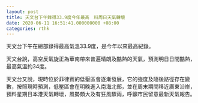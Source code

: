 ```yaml
---
layout: post
title: 天文台下午錄得33.9度今年最高　料周日天氣轉壞
date: 2020-06-11 16:51:41.000000000 +08:00
categories: rthk
---
```


天文台下午在總部錄得最高氣溫33.9度，是今年以來最高紀錄。

天文台說，高空反氣旋正為華南帶來普遍晴朗及酷熱的天氣，預測明日日間酷熱，最高氣溫約34度。

天文台又說，現時位於菲律賓的低壓區會逐漸發展，它的強度及隨後路徑存在變數，按照現時預測，低壓區會在明晚進入南海北部，並在周末期間移近廣東沿岸，預料星期日本港天氣轉壞，風勢頗大及有狂風驟雨，呼籲市民留意最新天氣報告。

